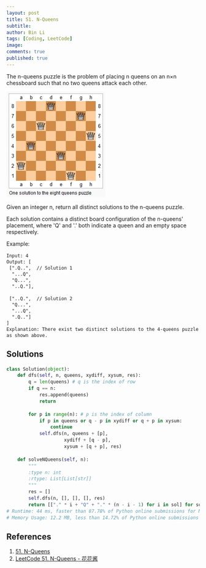 ```yaml
---
layout: post
title: 51. N-Queens
subtitle: 
author: Bin Li
tags: [Coding, LeetCode]
image: 
comments: true
published: true
---
```


The n-queens puzzle is the problem of placing n queens on an n×n chessboard such that no two queens attack each other.

![](/img/media/15634559500760.jpg)


Given an integer n, return all distinct solutions to the n-queens puzzle.

Each solution contains a distinct board configuration of the n-queens' placement, where 'Q' and '.' both indicate a queen and an empty space respectively.

Example:
```
Input: 4
Output: [
 [".Q..",  // Solution 1
  "...Q",
  "Q...",
  "..Q."],

 ["..Q.",  // Solution 2
  "Q...",
  "...Q",
  ".Q.."]
]
Explanation: There exist two distinct solutions to the 4-queens puzzle as shown above.
```

## Solutions

```python
class Solution(object):
    def dfs(self, n, queens, xydiff, xysum, res):
        q = len(queens) # q is the index of row
        if q == n:
            res.append(queens)
            return
        
        for p in range(n): # p is the index of column
            if p in queens or q - p in xydiff or q + p in xysum:
                continue
            self.dfs(n, queens + [p], 
                     xydiff + [q - p], 
                     xysum + [q + p], res)
            
    def solveNQueens(self, n):
        """
        :type n: int
        :rtype: List[List[str]]
        """
        res = []
        self.dfs(n, [], [], [], res)
        return [["." * i + "Q" + "." * (n - i - 1) for i in sol] for sol in res]
# Runtime: 44 ms, faster than 87.78% of Python online submissions for N-Queens.
# Memory Usage: 12.2 MB, less than 14.72% of Python online submissions for N-Queens.
```

## References
1. [51. N-Queens](https://leetcode.com/problems/n-queens/)
2. [LeetCode 51. N-Queens - 花花酱](https://www.youtube.com/watch?v=Xa-yETqFNEQ)